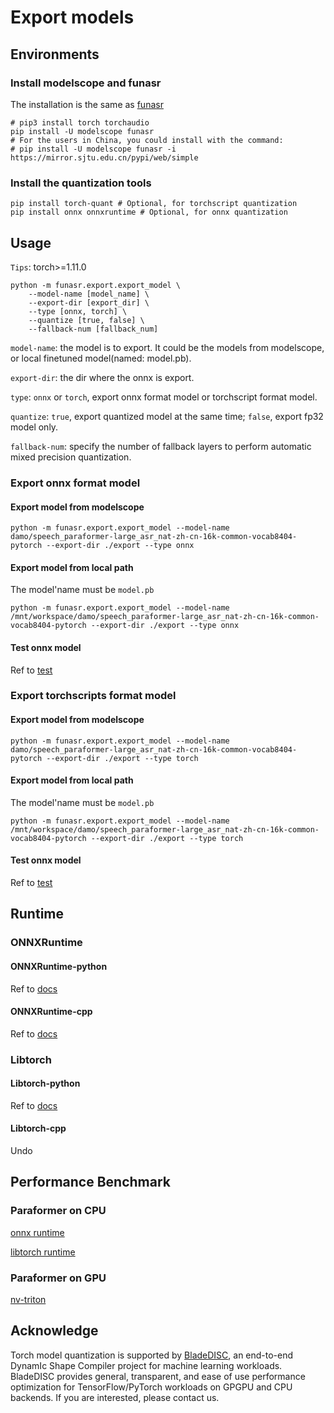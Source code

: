 # Export models

## Environments
### Install modelscope and funasr

The installation is the same as [funasr](https://github.com/alibaba-damo-academy/FunASR/blob/main/README.md#installation)
```shell
# pip3 install torch torchaudio
pip install -U modelscope funasr
# For the users in China, you could install with the command:
# pip install -U modelscope funasr -i https://mirror.sjtu.edu.cn/pypi/web/simple
```
### Install the quantization tools
```shell
pip install torch-quant # Optional, for torchscript quantization
pip install onnx onnxruntime # Optional, for onnx quantization
```

## Usage
   `Tips`: torch>=1.11.0

   ```shell
   python -m funasr.export.export_model \
       --model-name [model_name] \
       --export-dir [export_dir] \
       --type [onnx, torch] \
       --quantize [true, false] \
       --fallback-num [fallback_num]
   ```
   `model-name`: the model is to export. It could be the models from modelscope, or local finetuned model(named: model.pb).

   `export-dir`: the dir where the onnx is export.

   `type`: `onnx` or `torch`, export onnx format model or torchscript format model.

   `quantize`: `true`, export quantized model at the same time; `false`, export fp32 model only.

   `fallback-num`: specify the number of fallback layers to perform automatic mixed precision quantization.


### Export onnx format model
#### Export model from modelscope
```shell
python -m funasr.export.export_model --model-name damo/speech_paraformer-large_asr_nat-zh-cn-16k-common-vocab8404-pytorch --export-dir ./export --type onnx
```
#### Export model from local path
The model'name must be `model.pb`
```shell
python -m funasr.export.export_model --model-name /mnt/workspace/damo/speech_paraformer-large_asr_nat-zh-cn-16k-common-vocab8404-pytorch --export-dir ./export --type onnx
```
#### Test onnx model
Ref to [test](https://github.com/alibaba-damo-academy/FunASR/tree/main/funasr/export/test)

### Export torchscripts format model
#### Export model from modelscope
```shell
python -m funasr.export.export_model --model-name damo/speech_paraformer-large_asr_nat-zh-cn-16k-common-vocab8404-pytorch --export-dir ./export --type torch
```

#### Export model from local path
The model'name must be `model.pb`
```shell
python -m funasr.export.export_model --model-name /mnt/workspace/damo/speech_paraformer-large_asr_nat-zh-cn-16k-common-vocab8404-pytorch --export-dir ./export --type torch
```
#### Test onnx model
Ref to [test](https://github.com/alibaba-damo-academy/FunASR/tree/main/funasr/export/test)

## Runtime
### ONNXRuntime
#### ONNXRuntime-python
Ref to [docs](https://alibaba-damo-academy.github.io/FunASR/en/runtime/onnxruntime_python.html)
#### ONNXRuntime-cpp
Ref to [docs](https://alibaba-damo-academy.github.io/FunASR/en/runtime/onnxruntime_cpp.html)
### Libtorch
#### Libtorch-python
Ref to [docs](https://alibaba-damo-academy.github.io/FunASR/en/runtime/libtorch_python.html)
#### Libtorch-cpp
Undo
## Performance Benchmark

### Paraformer on CPU

[onnx runtime](https://github.com/alibaba-damo-academy/FunASR/blob/main/funasr/runtime/python/benchmark_onnx.md)

[libtorch runtime](https://github.com/alibaba-damo-academy/FunASR/blob/main/funasr/runtime/python/benchmark_libtorch.md)

### Paraformer on GPU
[nv-triton](https://github.com/alibaba-damo-academy/FunASR/tree/main/funasr/runtime/triton_gpu)


## Acknowledge
Torch model quantization is supported by [BladeDISC](https://github.com/alibaba/BladeDISC), an end-to-end DynamIc Shape Compiler project for machine learning workloads. BladeDISC provides general, transparent, and ease of use performance optimization for TensorFlow/PyTorch workloads on GPGPU and CPU backends. If you are interested, please contact us.

